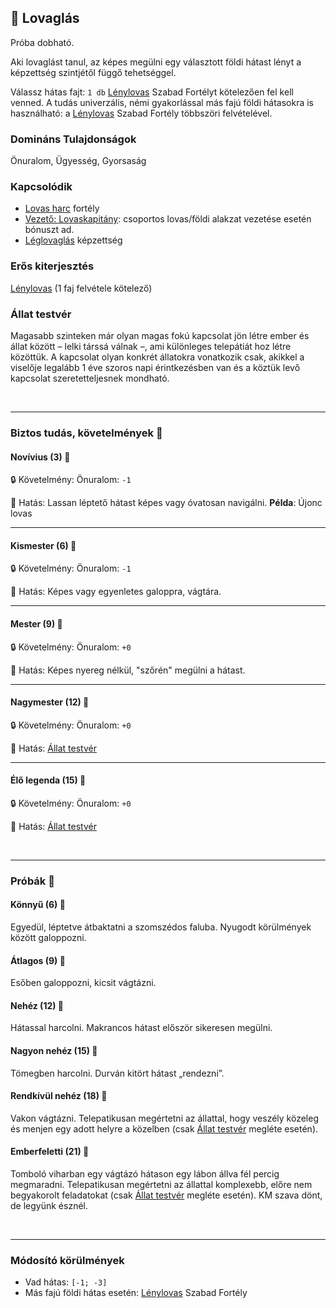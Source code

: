 ## 🔵 Lovaglás

Próba dobható.

Aki lovaglást tanul, az képes megülni egy választott földi hátast lényt a képzettség szintjétől függő tehetséggel.

Válassz hátas fajt: `1 db` [Lénylovas](../fortelyok.szabad/lenylovas.md) Szabad Fortélyt kötelezően fel kell venned. A tudás univerzális, némi gyakorlással más fajú földi hátasokra is használható: a [Lénylovas](../fortelyok.szabad/lenylovas.md) Szabad Fortély többszöri felvételével.

### Domináns Tulajdonságok

Önuralom, Ügyesség, Gyorsaság

### Kapcsolódik

- [Lovas harc](../fortelyok.harci/lovas_harc.md) fortély
- [Vezető: Lovaskapitány](../fortelyok.harci/vezeto_lovaskapitany.md): csoportos lovas/földi alakzat vezetése esetén bónuszt ad.
- [Léglovaglás](leglovaglas.md) képzettség

### Erős kiterjesztés

[Lénylovas](../fortelyok.szabad/lenylovas.md) (1 faj felvétele kötelező)

### Állat testvér

Magasabb szinteken már olyan magas fokú kapcsolat jön létre ember és állat között – lelki társsá válnak –, ami különleges telepátiát hoz létre közöttük. A kapcsolat olyan konkrét állatokra vonatkozik csak, akikkel a viselője legalább 1 éve szoros napi érintkezésben van és a köztük levő kapcsolat szeretetteljesnek mondható.

<br />

---
### Biztos tudás, követelmények 📖

#### Novívius (3) 📖

🔒 Követelmény: Önuralom: `-1`

🌟 Hatás: Lassan léptető hátast képes vagy óvatosan navigálni. **Példa**: Újonc lovas

---
#### Kismester (6) 📖

🔒 Követelmény: Önuralom: `-1`

🌟 Hatás: Képes vagy egyenletes galoppra, vágtára.

---
#### Mester (9) 📖

🔒 Követelmény: Önuralom: `+0`

🌟 Hatás: Képes nyereg nélkül, "szőrén" megülni a hátast.

---
#### Nagymester (12) 📖

🔒 Követelmény: Önuralom: `+0`

🌟 Hatás: [Állat testvér](#%A1llat-testv%C3%A9r)

---
#### Élő legenda (15) 📖

🔒 Követelmény: Önuralom: `+0`

🌟 Hatás: [Állat testvér](#%A1llat-testv%C3%A9r)

<br />

---
### Próbák 🎲

#### Könnyű (6) 🎲 

Egyedül, léptetve átbaktatni a szomszédos faluba. Nyugodt körülmények között galoppozni.

#### Átlagos (9) 🎲 

Esőben galoppozni, kicsit vágtázni.

#### Nehéz (12) 🎲 

Hátassal harcolni. Makrancos hátast először sikeresen megülni.

#### Nagyon nehéz (15) 🎲 

Tömegben harcolni. Durván kitört hátast „rendezni”.

#### Rendkívül nehéz (18) 🎲 

Vakon vágtázni. Telepatikusan megértetni az állattal, hogy veszély közeleg és menjen egy adott helyre a közelben (csak [Állat testvér](#%A1llat-testv%C3%A9r) megléte esetén).

#### Emberfeletti (21) 🎲 

Tomboló viharban egy vágtázó hátason egy lábon állva fél percig megmaradni. Telepatikusan megértetni az állattal komplexebb, előre nem begyakorolt feladatokat (csak [Állat testvér](#%A1llat-testv%C3%A9r) megléte esetén). KM szava dönt, de legyünk észnél.

<br />

---
### Módosító körülmények

- Vad hátas: `[-1; -3]`
- Más fajú földi hátas esetén: [Lénylovas](../fortelyok.szabad/lenylovas.md) Szabad Fortély
